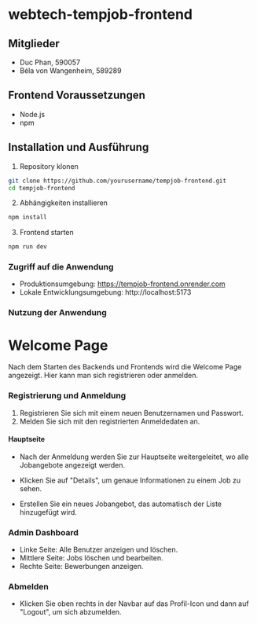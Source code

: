 # webtech-tempjob-frontend

## Mitglieder
- Duc Phan, 590057
- Béla von Wangenheim, 589289

## Frontend Voraussetzungen
- Node.js
- npm

## Installation und Ausführung

1. Repository klonen
```bash
git clone https://github.com/yourusername/tempjob-frontend.git
cd tempjob-frontend
```
2. Abhängigkeiten installieren
```sh
npm install
```

3. Frontend starten
```sh
npm run dev
```
### Zugriff auf die Anwendung
- Produktionsumgebung: https://tempjob-frontend.onrender.com
- Lokale Entwicklungsumgebung: http://localhost:5173

### Nutzung der Anwendung
# Welcome Page # 
Nach dem Starten des Backends und Frontends wird die Welcome Page angezeigt. Hier kann man sich registrieren oder anmelden.

### Registrierung und Anmeldung
1. Registrieren Sie sich mit einem neuen Benutzernamen und Passwort.
2. Melden Sie sich mit den registrierten Anmeldedaten an.

#### Hauptseite
- Nach der Anmeldung werden Sie zur Hauptseite weitergeleitet, wo alle Jobangebote angezeigt werden.

- Klicken Sie auf "Details", um genaue Informationen zu einem Job zu sehen.
- Erstellen Sie ein neues Jobangebot, das automatisch der Liste hinzugefügt wird.

### Admin Dashboard
- Linke Seite: Alle Benutzer anzeigen und löschen.
- Mittlere Seite: Jobs löschen und bearbeiten.
- Rechte Seite: Bewerbungen anzeigen.

### Abmelden
- Klicken Sie oben rechts in der Navbar auf das Profil-Icon und dann auf "Logout", um sich abzumelden.